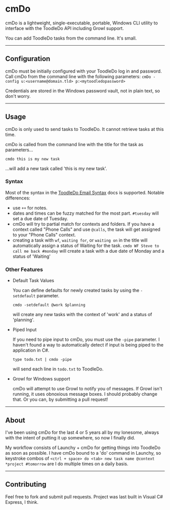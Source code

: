 # cmDo

cmDo is a lightweight, single-executable, portable, Windows CLI utility to interface with the ToodleDo API including Growl support.

You can add ToodleDo tasks from the command line. It's small.

---
## Configuration

cmDo must be initially configured with your ToodleDo log in and password. Call cmDo from the command line with the following parameters:
`cmDo -config u:<username@domain.tld> p:<mytoodledopassword>`

Credentials are stored in the Windows password vault, not in plain text, so don't worry.

---
## Usage

cmDo is only used to send tasks to ToodleDo. It cannot retrieve tasks at this time.

cmDo is called from the command line with the title for the task as parameters...

`cmdo this is my new task`

...will add a new task called 'this is my new task'.

### Syntax

Most of the syntax in the [ToodleDo Email Syntax](http://www.toodledo.com/info/help_email.php) docs is supported. Notable differences:

* use `++` for notes.
* dates and times can be fuzzy matched for the most part. `#tuesday` will set a due date of Tuesday.
* cmDo will try to partial match for contexts and folders. If you have a context called "Phone Calls" and use `@calls`, the task will get assigned to your "Phone Calls" context.
* creating a task with `wf`, `waiting for`, or `waiting on` in the title will automatically assign a status of Waiting for the task. `cmdo WF Steve to call me back #monday` will create a task with a due date of Monday and a status of 'Waiting'

### Other Features

* Default Task Values

  You can define defaults for newly created tasks by using the `-setdefault` parameter.

  `cmdo -setdefault @work $planning`

  will create any new tasks with the context of 'work' and a status of 'planning'.

* Piped Input

  If you need to pipe input to cmDo, you must use the `-pipe` parameter. I haven't found a way to automatically detect if input is being piped to the application in C#.

  `type todo.txt | cmdo -pipe`

  will send each line in `todo.txt` to ToodleDo.

* Growl for Windows support

  cmDo will attempt to use Growl to notify you of messages. If Growl isn't running, it uses obnoxious message boxes. I should probably change that. Or you can, by submitting a pull request!

---
## About

I've been using cmDo for the last 4 or 5 years all by my lonesome, always with the intent of putting it up somewhere, so now I finally did.

My workflow consists of Launchy + cmDo for getting things into ToodleDo as soon as possible. I have cmDo bound to a 'do' command in Launchy, so keystroke combos of `<ctrl + space> do <tab> new task name @context *project #tomorrow` are I do multiple times on a daily basis.

---
## Contributing

Feel free to fork and submit pull requests. Project was last built in Visual C# Express, I think.